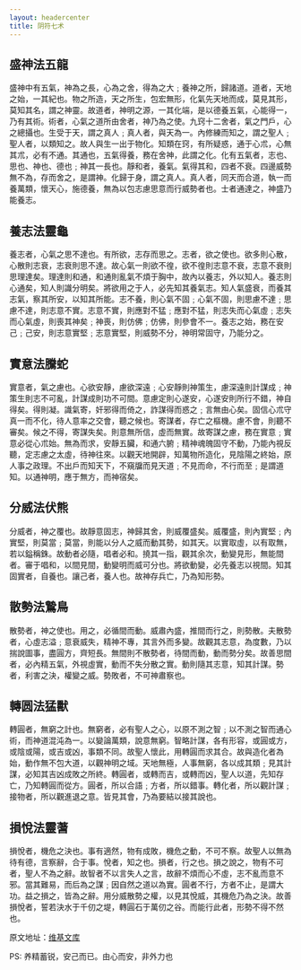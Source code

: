 ```yaml
---
layout: headercenter
title: 阴符七术
---
```


## 盛神法五龍

盛神中有五氣，神為之長，心為之舍，得為之大﹔養神之所，歸諸道。道者，天地之始，一其紀也。物之所造，天之所生，包宏無形，化氣先天地而成，莫見其形，莫知其名，謂之神靈。故道者，神明之源，一其化端，是以德養五氣，心能得一，乃有其術。術者，心氣之道所由舍者，神乃為之使。九窍十二舍者，氣之門戶，心之總攝也。生受于天，謂之真人﹔真人者，與天為一。內修練而知之，謂之聖人﹔聖人者，以類知之。故人與生一出于物化。知類在窍，有所疑惑，通于心朮，心無其朮，必有不通。其通也，五氣得養，務在舍神，此謂之化。化有五氣者，志也、思也、神也、德也﹔神其一長也。靜和者，養氣。氣得其和，四者不衰。四邊威勢無不為，存而舍之，是謂神。化歸于身，謂之真人。真人者，同天而合道，執一而養萬類，懷天心，施德養，無為以包志慮思意而行威勢者也。士者通達之，神盛乃能養志。

## 養志法靈龜

養志者，心氣之思不達也。有所欲，志存而思之。志者，欲之使也。欲多則心散，心散則志衰，志衰則思不達。故心氣一則欲不徨，欲不徨則志意不衰，志意不衰則思理達矣。理達則和通，和通則亂氣不煩于胸中，故內以養志，外以知人。養志則心通矣，知人則識分明矣。將欲用之于人，必先知其養氣志。知人氣盛衰，而養其志氣，察其所安，以知其所能。志不養，則心氣不固﹔心氣不固，則思慮不達﹔思慮不達，則志意不實。志意不實，則應對不猛﹔應對不猛，則志失而心氣虛﹔志失而心氣虛，則喪其神矣﹔神喪，則仿佛﹔仿佛，則參會不一。養志之始，務在安己﹔己安，則志意實堅﹔志意實堅，則威勢不分，神明常固守，乃能分之。

## 實意法騰蛇

實意者，氣之慮也。心欲安靜，慮欲深遠﹔心安靜則神策生，慮深遠則計謀成﹔神策生則志不可亂，計謀成則功不可間。意慮定則心遂安，心遂安則所行不錯，神自得矣。得則凝。識氣寄，奸邪得而倚之，詐謀得而惑之﹔言無由心矣。固信心朮守真一而不化，待人意率之交會，聽之候也。寄謀者，存亡之樞機。慮不會，則聽不審矣。候之不得，寄謀失矣。則意無所信，虛而無實。故寄謀之慮，務在實意﹔實意必從心朮始。無為而求，安靜五臟，和通六腑﹔精神魂魄固守不動，乃能內視反聽，定志慮之太虛，待神往來。以觀天地開辟，知萬物所造化，見陰陽之終始，原人事之政理。不出戶而知天下，不窺牖而見天道﹔不見而命，不行而至﹔是謂道知。以通神明，應于無方，而神宿矣。

## 分威法伏熊

分威者，神之覆也。故靜意固志，神歸其舍，則威覆盛矣。威覆盛，則內實堅﹔內實堅，則莫當﹔莫當，則能以分人之威而動其勢，如其天。以實取虛，以有取無，若以鎰稱銖。故動者必隨，唱者必和。撓其一指，觀其余次，動變見形，無能間者。審于唱和，以間見間，動變明而威可分也。將欲動變，必先養志以視間。知其固實者，自養也。讓己者，養人也。故神存兵亡，乃為知形勢。

## 散勢法鷙鳥

散勢者，神之使也。用之，必循間而動。威肅內盛，推間而行之，則勢散。夫散勢者，心虛志溢﹔意衰威失，精神不專，其言外而多變。故觀其志意，為度數，乃以揣說圖事，盡圓方，齊短長。無間則不散勢者，待間而動，動而勢分矣。故善思間者，必內精五氣，外視虛實，動而不失分散之實。動則隨其志意，知其計謀。勢者，利害之決，權變之威。勢敗者，不可神肅察也。

## 轉圆法猛獸

轉圓者，無窮之計也。無窮者，必有聖人之心，以原不測之智﹔以不測之智而通心術，而神道混沌為一。以變論萬類，說意無窮。智略計謀，各有形容，或圓或方，或陰或陽，或吉或凶，事類不同。故聖人懷此，用轉圓而求其合。故與造化者為始，動作無不包大道，以觀神明之域。天地無極，人事無窮，各以成其類﹔見其計謀，必知其吉凶成敗之所終。轉圓者，或轉而吉，或轉而凶，聖人以道，先知存亡，乃知轉圓而從方。圓者，所以合語﹔方者，所以錯事。轉化者，所以觀計謀﹔接物者，所以觀進退之意。皆見其會，乃為要結以接其說也。

## 損悅法靈蓍

損悅者，機危之決也。事有適然，物有成敗，機危之動，不可不察。故聖人以無為待有德，言察辭，合于事。悅者，知之也。損者，行之也。損之說之，物有不可者，聖人不為之辭。故智者不以言失人之言，故辭不煩而心不虛，志不亂而意不邪。當其難易，而后為之謀﹔因自然之道以為實。圓者不行，方者不止，是謂大功。益之損之，皆為之辭。用分威散勢之權，以見其悅威，其機危乃為之決。故善損悅者，誓若決水于千仞之堤，轉圓石于萬仞之谷。而能行此者，形勢不得不然也。

原文地址：[维基文库](https://zh.wikisource.org/wiki/%E6%9C%AC%E7%BB%8F%E9%98%B4%E7%AC%A6%E4%B8%83%E6%9C%AF) 

PS: 养精蓄锐，安己而已。由心而安，非外力也
